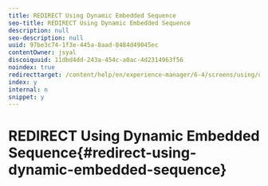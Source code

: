 ```yaml
---
title: REDIRECT Using Dynamic Embedded Sequence
seo-title: REDIRECT Using Dynamic Embedded Sequence
description: null
seo-description: null
uuid: 97be3c74-1f3e-445a-8aad-8484d49045ec
contentOwner: jsyal
discoiquuid: 11dbd4dd-243a-454c-a0ac-4d2314963f56
noindex: true
redirecttarget: /content/help/en/experience-manager/6-4/screens/using/use-case-dynamic-embedded-sequence
index: y
internal: n
snippet: y
---
```


# REDIRECT Using Dynamic Embedded Sequence{#redirect-using-dynamic-embedded-sequence}

